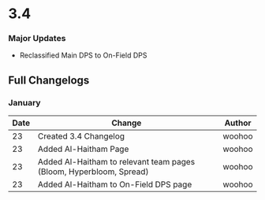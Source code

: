 # 3.4

### Major Updates

* Reclassified Main DPS to On-Field DPS

## Full Changelogs

### January

| Date | Change                                                              | Author |
| ---- | ------------------------------------------------------------------- | ------ |
| 23   | Created 3.4 Changelog                                               | woohoo |
| 23   | Added Al-Haitham Page                                               | woohoo |
| 23   | Added Al-Haitham to relevant team pages (Bloom, Hyperbloom, Spread) | woohoo |
| 23   | Added Al-Haitham to On-Field DPS page                               | woohoo |

